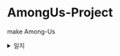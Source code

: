 # AmongUs-Project
 make Among-Us

<details>
  <summary>일지</summary>
    
### 2022-08-26
1. UI setting
- 해상도 설정 : Canvas Scaler > Scale With Screen Size 설정후 해상도에 맞게 설정

### 2022-08-29
1. Quit, Online button 구현

### 2022-08-31
 
**MainMenu 화면에 별, 캐릭터가 자유롭게 움직이도록 구현**
    
1. Particle 시스템 구현
- Prewarm : 게임이 시작되는 순간에 처음 생성되는 위치부터 파티클을 생성하지 않고 미리 계산하여 파티클을 자연스럽게 배치해주는 역할이다.
- Emission > Rate over Time : 파티클의 개수 수정 가능.
    
2. Shader 그래프 구현
- 셰이더 그래프에서 _MainTex라는 이름 사용시 Renderer 계열 컴포넌트에서 사용하는 텍스처들을 자동으로 가져와준다.
- 오류 : 이름을 _MainTex라고 해도 오류가 났는데, 셰이더그래프에서 이름이랑 Reference도 똑같이 바꿔줘야 한다.
 
### 2022-09-01
1. Online UI 구현
- 각 오브젝트들을 정렬할 때 Horizontal Layout Group, Content Size Fitter 컴포넌트를 추가해 구성해주면 정렬이 깔끔히 된다.
- 하다가 응답없어서 껏다가 키니까 Hierarchy창 다 초기화됨, 저장 프로젝트 파일이 없음...   
 
### 2022-09-05
1. Online UI 구현
- 닉네임이 비어있을 때 (흔들림) 애니메이션 구현
    
 2. Create Room UI 구현
- Interactable : 버튼 기능의 활성화/비활성화 기능을 가지며, SetActive 처럼 쓰인다.
- GetComponentInChildren : 자식 오브젝트의 컴포넌트를 가져온다.
    
 3. Online & Create Room UI 연결
    
### 2022-09-06
 
**Mirror & NetWork Settings**
1. Network Room Manager : ( Offline Scene > Game Room Scene > Gameplay Scene ) 처럼 3단 구조로 씬을 관리하면서 네트워크 통신에 도움을 주는 클래스이다.
- Offline : 게임 네트워크에 접속하지 않은 씬
- Room Player Prefab : 게임 대기실에 입장한 플레이어의 오브젝트
![Scene 구조](https://user-images.githubusercontent.com/61501112/188642700-2486399a-f4ae-4536-aaf0-99e9c6a58ea3.JPG)
- Room Manager가 Room Player 프리팹을 인스턴스화 해서 플레이어에게 할당해주고 이 오브젝트를 통해 통신하게 되는 구조이다.
![Scene 구조1](https://user-images.githubusercontent.com/61501112/188642719-13678821-1355-48e0-a7e2-e12c472e8f3c.JPG)
- Room Player Prefab : 게임 시작 전 게임대기실에서 플레이어가 서버와 상호작용을하기 위함.
- Player Prefab : 게임 시작 후 Gameplay Scene에서 서버와 상호작용을 한다.
  </details>
    

